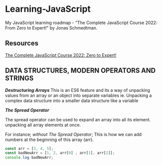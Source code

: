 # Learning-JavaScript
 My JavaScript learning roadmap - "The Complete JavaScript Course 2022: From Zero to Expert!" by Jonas Schmedtman.

## Resources
[The Complete JavaScript Course 2022: Zero to Expert!](https://www.udemy.com/course/the-complete-javascript-course/)

## DATA STRUCTURES, MODERN OPERATORS AND STRINGS

***Destructuring Arrays***
This is an ES6 feature and its a way of unpacking values from an array or an object into separate variables ie. Unpacking a complex data structure into a smaller data structure like a variable


***The Spread Operator***

The spread operator can be used to expand an array into all its element. unpacking all array elements at once.

For instance; *without The Spread Operator*; This is how we can add numbers at the beginning of this array (arr).




```javascript
const arr = [3, 4, 5];
const badNewArr = [1, 2, arr[0] , arr[1], arr[2]];
console.log badNewArr;

```



